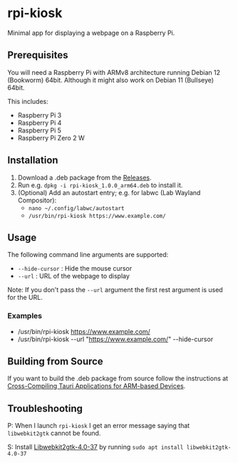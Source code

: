 # rpi-kiosk

Minimal app for displaying a webpage on a Raspberry Pi.


## Prerequisites

You will need a Raspberry Pi with ARMv8 architecture running Debian 12 (Bookworm) 64bit. Although it might also work on Debian 11 (Bullseye) 64bit.

This includes:
- Raspberry Pi 3
- Raspberry Pi 4
- Raspberry Pi 5
- Raspberry Pi Zero 2 W


## Installation

1. Download a .deb package from the [Releases](https://github.com/agrear/rpi-kiosk/releases).
2. Run e.g. `dpkg -i rpi-kiosk_1.0.0_arm64.deb` to install it.
3. (Optional) Add an autostart entry; e.g. for labwc (Lab Wayland Compositor):
    - `nano ~/.config/labwc/autostart`
    - `/usr/bin/rpi-kiosk https://www.example.com/`


## Usage

The following command line arguments are supported:
- `--hide-cursor` : Hide the mouse cursor
- `--url` : URL of the webpage to display

Note: If you don't pass the `--url` argument the first rest argument is used for the URL.

### Examples

- /usr/bin/rpi-kiosk https://www.example.com/
- /usr/bin/rpi-kiosk --url "https://www.example.com/" --hide-cursor


## Building from Source

If you want to build the .deb package from source follow the instructions at [Cross-Compiling Tauri Applications for ARM-based Devices](https://v1.tauri.app/v1/guides/building/linux/#cross-compiling-tauri-applications-for-arm-based-devices).


## Troubleshooting

P: When I launch `rpi-kiosk` I get an error message saying that `libwebkit2gtk` cannot be found.

S: Install [Libwebkit2gtk-4.0-37](https://pkgs.org/download/libwebkit2gtk-4.0-37) by running `sudo apt install libwebkit2gtk-4.0-37`
